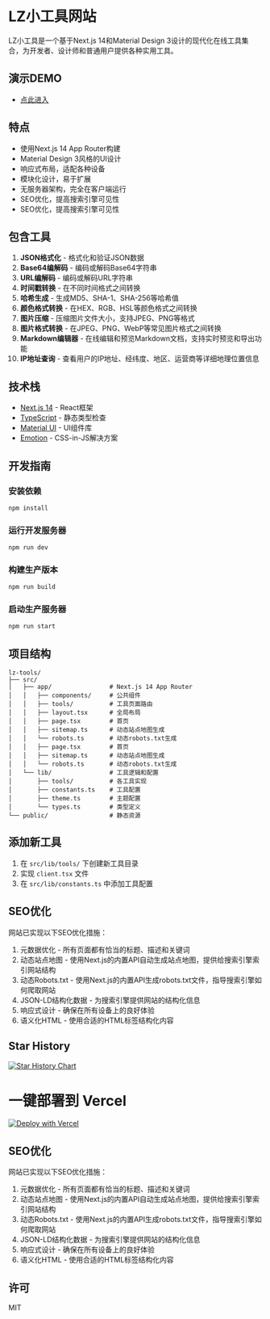 # LZ小工具网站

LZ小工具是一个基于Next.js 14和Material Design 3设计的现代化在线工具集合，为开发者、设计师和普通用户提供各种实用工具。

## 演示DEMO
- [点此进入](https://lztools.nanhaiblog.top/)

## 特点

- 使用Next.js 14 App Router构建
- Material Design 3风格的UI设计
- 响应式布局，适配各种设备
- 模块化设计，易于扩展
- 无服务器架构，完全在客户端运行
- SEO优化，提高搜索引擎可见性
- SEO优化，提高搜索引擎可见性

## 包含工具

1. **JSON格式化** - 格式化和验证JSON数据
2. **Base64编解码** - 编码或解码Base64字符串
3. **URL编解码** - 编码或解码URL字符串
4. **时间戳转换** - 在不同时间格式之间转换
5. **哈希生成** - 生成MD5、SHA-1、SHA-256等哈希值
6. **颜色格式转换** - 在HEX、RGB、HSL等颜色格式之间转换
7. **图片压缩** - 压缩图片文件大小，支持JPEG、PNG等格式
8. **图片格式转换** - 在JPEG、PNG、WebP等常见图片格式之间转换
9. **Markdown编辑器** - 在线编辑和预览Markdown文档，支持实时预览和导出功能
10. **IP地址查询** - 查看用户的IP地址、经纬度、地区、运营商等详细地理位置信息

## 技术栈

- [Next.js 14](https://nextjs.org/) - React框架
- [TypeScript](https://www.typescriptlang.org/) - 静态类型检查
- [Material UI](https://mui.com/) - UI组件库
- [Emotion](https://emotion.sh/) - CSS-in-JS解决方案

## 开发指南

### 安装依赖

```bash
npm install
```

### 运行开发服务器

```bash
npm run dev
```

### 构建生产版本

```bash
npm run build
```

### 启动生产服务器

```bash
npm run start
```

## 项目结构

```
lz-tools/
├── src/
│   ├── app/                # Next.js 14 App Router
│   │   ├── components/     # 公共组件
│   │   ├── tools/          # 工具页面路由
│   │   ├── layout.tsx      # 全局布局
│   │   ├── page.tsx        # 首页
│   │   ├── sitemap.ts      # 动态站点地图生成
│   │   └── robots.ts       # 动态robots.txt生成
│   │   ├── page.tsx        # 首页
│   │   ├── sitemap.ts      # 动态站点地图生成
│   │   └── robots.ts       # 动态robots.txt生成
│   └── lib/                # 工具逻辑和配置
│       ├── tools/          # 各工具实现
│       ├── constants.ts    # 工具配置
│       ├── theme.ts        # 主题配置
│       └── types.ts        # 类型定义
└── public/                 # 静态资源
```

## 添加新工具

1. 在 `src/lib/tools/` 下创建新工具目录
2. 实现 `client.tsx` 文件
3. 在 `src/lib/constants.ts` 中添加工具配置

## SEO优化

网站已实现以下SEO优化措施：

1. 元数据优化 - 所有页面都有恰当的标题、描述和关键词
2. 动态站点地图 - 使用Next.js的内置API自动生成站点地图，提供给搜索引擎索引网站结构
3. 动态Robots.txt - 使用Next.js的内置API生成robots.txt文件，指导搜索引擎如何爬取网站
4. JSON-LD结构化数据 - 为搜索引擎提供网站的结构化信息
5. 响应式设计 - 确保在所有设备上的良好体验
6. 语义化HTML - 使用合适的HTML标签结构化内容

## Star History

[![Star History Chart](https://api.star-history.com/svg?repos=yan5236/lz-tools&type=Date)](https://www.star-history.com/#yan5236/lz-tools&Date)

# 一键部署到 Vercel

[![Deploy with Vercel](https://vercel.com/button)](https://vercel.com/new/clone?repository-url=https%3A%2F%2Fgithub.com%2Fyan5236%2Flz-tools)

## SEO优化

网站已实现以下SEO优化措施：

1. 元数据优化 - 所有页面都有恰当的标题、描述和关键词
2. 动态站点地图 - 使用Next.js的内置API自动生成站点地图，提供给搜索引擎索引网站结构
3. 动态Robots.txt - 使用Next.js的内置API生成robots.txt文件，指导搜索引擎如何爬取网站
4. JSON-LD结构化数据 - 为搜索引擎提供网站的结构化信息
5. 响应式设计 - 确保在所有设备上的良好体验
6. 语义化HTML - 使用合适的HTML标签结构化内容

## 许可

MIT
